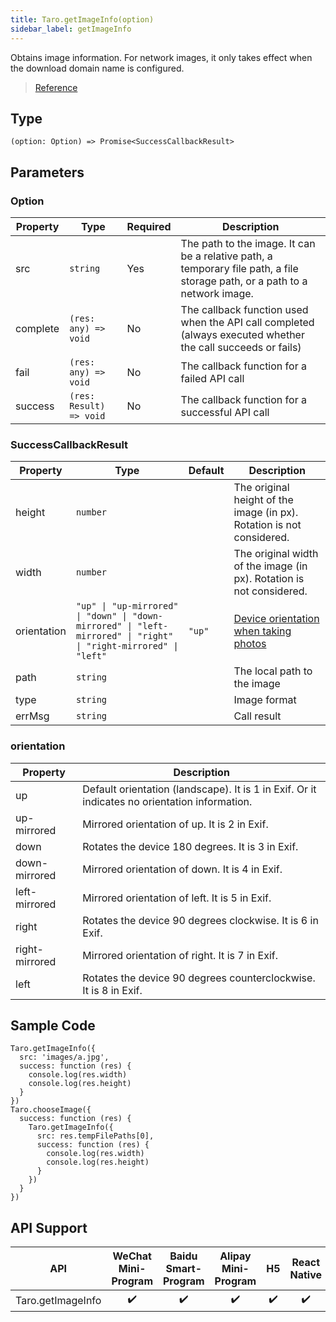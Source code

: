 ```yaml
---
title: Taro.getImageInfo(option)
sidebar_label: getImageInfo
---
```


Obtains image information. For network images, it only takes effect when the download domain name is configured.

> [Reference](https://developers.weixin.qq.com/miniprogram/en/dev/api/media/image/wx.getImageInfo.html)

## Type

```tsx
(option: Option) => Promise<SuccessCallbackResult>
```

## Parameters

### Option

<table>
  <thead>
    <tr>
      <th>Property</th>
      <th>Type</th>
      <th style={{ textAlign: "center"}}>Required</th>
      <th>Description</th>
    </tr>
  </thead>
  <tbody>
    <tr>
      <td>src</td>
      <td><code>string</code></td>
      <td style={{ textAlign: "center"}}>Yes</td>
      <td>The path to the image. It can be a relative path, a temporary file path, a file storage path, or a path to a network image.</td>
    </tr>
    <tr>
      <td>complete</td>
      <td><code>(res: any) =&gt; void</code></td>
      <td style={{ textAlign: "center"}}>No</td>
      <td>The callback function used when the API call completed (always executed whether the call succeeds or fails)</td>
    </tr>
    <tr>
      <td>fail</td>
      <td><code>(res: any) =&gt; void</code></td>
      <td style={{ textAlign: "center"}}>No</td>
      <td>The callback function for a failed API call</td>
    </tr>
    <tr>
      <td>success</td>
      <td><code>(res: Result) =&gt; void</code></td>
      <td style={{ textAlign: "center"}}>No</td>
      <td>The callback function for a successful API call</td>
    </tr>
  </tbody>
</table>

### SuccessCallbackResult

<table>
  <thead>
    <tr>
      <th>Property</th>
      <th>Type</th>
      <th style={{ textAlign: "center"}}>Default</th>
      <th>Description</th>
    </tr>
  </thead>
  <tbody>
    <tr>
      <td>height</td>
      <td><code>number</code></td>
      <td style={{ textAlign: "center"}}></td>
      <td>The original height of the image (in px). Rotation is not considered.</td>
    </tr>
    <tr>
      <td>width</td>
      <td><code>number</code></td>
      <td style={{ textAlign: "center"}}></td>
      <td>The original width of the image (in px). Rotation is not considered.</td>
    </tr>
    <tr>
      <td>orientation</td>
      <td><code>&quot;up&quot; | &quot;up-mirrored&quot; | &quot;down&quot; | &quot;down-mirrored&quot; | &quot;left-mirrored&quot; | &quot;right&quot; | &quot;right-mirrored&quot; | &quot;left&quot;</code></td>
      <td style={{ textAlign: "center"}}><code>&quot;up&quot;</code></td>
      <td><a href="https://sylvana.net/jpegcrop/exif_orientation.html">Device orientation when taking photos</a></td>
    </tr>
    <tr>
      <td>path</td>
      <td><code>string</code></td>
      <td style={{ textAlign: "center"}}></td>
      <td>The local path to the image</td>
    </tr>
    <tr>
      <td>type</td>
      <td><code>string</code></td>
      <td style={{ textAlign: "center"}}></td>
      <td>Image format</td>
    </tr>
    <tr>
      <td>errMsg</td>
      <td><code>string</code></td>
      <td style={{ textAlign: "center"}}></td>
      <td>Call result</td>
    </tr>
  </tbody>
</table>

### orientation

<table>
  <thead>
    <tr>
      <th>Property</th>
      <th>Description</th>
    </tr>
  </thead>
  <tbody>
    <tr>
      <td>up</td>
      <td>Default orientation (landscape). It is 1 in Exif. Or it indicates no orientation information.</td>
    </tr>
    <tr>
      <td>up-mirrored</td>
      <td>Mirrored orientation of up. It is 2 in Exif.</td>
    </tr>
    <tr>
      <td>down</td>
      <td>Rotates the device 180 degrees. It is 3 in Exif.</td>
    </tr>
    <tr>
      <td>down-mirrored</td>
      <td>Mirrored orientation of down. It is 4 in Exif.</td>
    </tr>
    <tr>
      <td>left-mirrored</td>
      <td>Mirrored orientation of left. It is 5 in Exif.</td>
    </tr>
    <tr>
      <td>right</td>
      <td>Rotates the device 90 degrees clockwise. It is 6 in Exif.</td>
    </tr>
    <tr>
      <td>right-mirrored</td>
      <td>Mirrored orientation of right. It is 7 in Exif.</td>
    </tr>
    <tr>
      <td>left</td>
      <td>Rotates the device 90 degrees counterclockwise. It is 8 in Exif.</td>
    </tr>
  </tbody>
</table>

## Sample Code

```tsx
Taro.getImageInfo({
  src: 'images/a.jpg',
  success: function (res) {
    console.log(res.width)
    console.log(res.height)
  }
})
Taro.chooseImage({
  success: function (res) {
    Taro.getImageInfo({
      src: res.tempFilePaths[0],
      success: function (res) {
        console.log(res.width)
        console.log(res.height)
      }
    })
  }
})
```

## API Support

| API | WeChat Mini-Program | Baidu Smart-Program | Alipay Mini-Program | H5 | React Native |
| :---: | :---: | :---: | :---: | :---: | :---: |
| Taro.getImageInfo | ✔️ | ✔️ | ✔️ | ✔️ | ✔️ |

